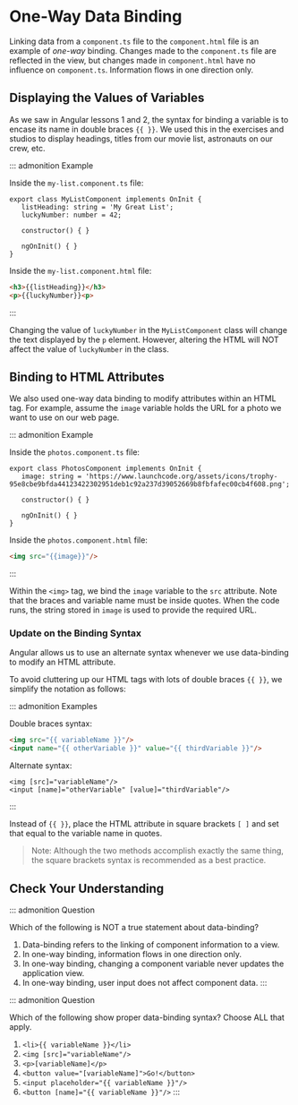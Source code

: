 # One-Way Data Binding

Linking data from a `component.ts` file to the `component.html` file is
an example of *one-way* binding. Changes made to the `component.ts` file
are reflected in the view, but changes made in `component.html` have no
influence on `component.ts`. Information flows in one direction only.

## Displaying the Values of Variables

As we saw in Angular lessons 1 and 2, the syntax for binding a variable
is to encase its name in double braces `{{ }}`. We used this in the
exercises and studios to display headings, titles from our movie list,
astronauts on our crew, etc.

::: admonition
Example

Inside the `my-list.component.ts` file:

``` {.TypeScript linenos=""}
export class MyListComponent implements OnInit {
   listHeading: string = 'My Great List';
   luckyNumber: number = 42;

   constructor() { }

   ngOnInit() { }
}
```

Inside the `my-list.component.html` file:

``` html
<h3>{{listHeading}}</h3>
<p>{{luckyNumber}}<p>
```
:::

Changing the value of `luckyNumber` in the `MyListComponent` class will
change the text displayed by the `p` element. However, altering the HTML
will NOT affect the value of `luckyNumber` in the class.

## Binding to HTML Attributes

We also used one-way data binding to modify attributes within an HTML
tag. For example, assume the `image` variable holds the URL for a photo
we want to use on our web page.

::: admonition
Example

Inside the `photos.component.ts` file:

``` {.TypeScript linenos=""}
export class PhotosComponent implements OnInit {
   image: string = 'https://www.launchcode.org/assets/icons/trophy-95e8cbe9bfda44123422302951deb1c92a237d39052669b8fbfafec00cb4f608.png';

   constructor() { }

   ngOnInit() { }
}
```

Inside the `photos.component.html` file:

``` html
<img src="{{image}}"/>
```
:::

Within the `<img>` tag, we bind the `image` variable to the `src`
attribute. Note that the braces and variable name must be inside quotes.
When the code runs, the string stored in `image` is used to provide the
required URL.

### Update on the Binding Syntax

Angular allows us to use an alternate syntax whenever we use
data-binding to modify an HTML attribute.

To avoid cluttering up our HTML tags with lots of double braces `{{ }}`,
we simplify the notation as follows:

::: admonition
Examples

Double braces syntax:

``` html
<img src="{{ variableName }}"/>
<input name="{{ otherVariable }}" value="{{ thirdVariable }}"/>
```

Alternate syntax:

``` html+ng2
<img [src]="variableName"/>
<input [name]="otherVariable" [value]="thirdVariable"/>
```
:::

Instead of `{{ }}`, place the HTML attribute in square brackets `[ ]`
and set that equal to the variable name in quotes.

> Note: Although the two methods accomplish exactly the same thing, the
> square brackets syntax is recommended as a best practice.

## Check Your Understanding

::: admonition
Question

Which of the following is NOT a true statement about data-binding?

1.  Data-binding refers to the linking of component information to a
    view.
2.  In one-way binding, information flows in one direction only.
3.  In one-way binding, changing a component variable never updates the
    application view.
4.  In one-way binding, user input does not affect component data.
:::

::: admonition
Question

Which of the following show proper data-binding syntax? Choose ALL that
apply.

1.  `<li>{{ variableName }}</li>`
2.  `<img [src]="variableName"/>`
3.  `<p>[variableName]</p>`
4.  `<button value="[variableName]">Go!</button>`
5.  `<input placeholder="{{ variableName }}"/>`
6.  `<button [name]="{{ variableName }}"/>`
:::
